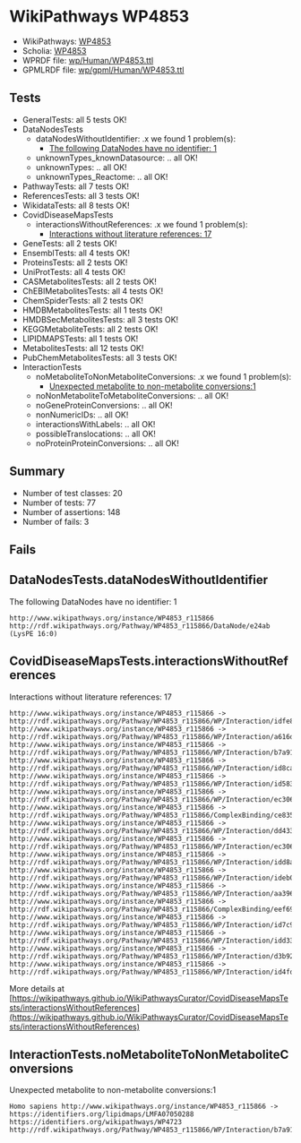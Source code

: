 # WikiPathways WP4853

* WikiPathways: [WP4853](https://identifiers.org/wikipathways:WP4853)
* Scholia: [WP4853](https://scholia.toolforge.org/wikipathways/WP4853)
* WPRDF file: [wp/Human/WP4853.ttl](../wp/Human/WP4853.ttl)
* GPMLRDF file: [wp/gpml/Human/WP4853.ttl](../wp/gpml/Human/WP4853.ttl)

## Tests
* GeneralTests: all 5 tests OK!
* DataNodesTests
    * dataNodesWithoutIdentifier: .x we found 1 problem(s):
        * [The following DataNodes have no identifier: 1](#d2d32fa0)
    * unknownTypes_knownDatasource: .. all OK!
    * unknownTypes: .. all OK!
    * unknownTypes_Reactome: .. all OK!
* PathwayTests: all 7 tests OK!
* ReferencesTests: all 3 tests OK!
* WikidataTests: all 8 tests OK!
* CovidDiseaseMapsTests
    * interactionsWithoutReferences: .x we found 1 problem(s):
        * [Interactions without literature references: 17](#9701cce8)
* GeneTests: all 2 tests OK!
* EnsemblTests: all 4 tests OK!
* ProteinsTests: all 2 tests OK!
* UniProtTests: all 4 tests OK!
* CASMetabolitesTests: all 2 tests OK!
* ChEBIMetabolitesTests: all 4 tests OK!
* ChemSpiderTests: all 2 tests OK!
* HMDBMetabolitesTests: all 1 tests OK!
* HMDBSecMetabolitesTests: all 3 tests OK!
* KEGGMetaboliteTests: all 2 tests OK!
* LIPIDMAPSTests: all 1 tests OK!
* MetabolitesTests: all 12 tests OK!
* PubChemMetabolitesTests: all 3 tests OK!
* InteractionTests
    * noMetaboliteToNonMetaboliteConversions: .x we found 1 problem(s):
        * [Unexpected metabolite to non-metabolite conversions:1](#a27bf36d)
    * noNonMetaboliteToMetaboliteConversions: .. all OK!
    * noGeneProteinConversions: .. all OK!
    * nonNumericIDs: .. all OK!
    * interactionsWithLabels: .. all OK!
    * possibleTranslocations: .. all OK!
    * noProteinProteinConversions: .. all OK!


## Summary

* Number of test classes: 20
* Number of tests: 77
* Number of assertions: 148
* Number of fails: 3

## Fails

<a name="d2d32fa0" />

## DataNodesTests.dataNodesWithoutIdentifier

The following DataNodes have no identifier: 1
```
http://www.wikipathways.org/instance/WP4853_r115866 http://rdf.wikipathways.org/Pathway/WP4853_r115866/DataNode/e24ab (LysPE 16:0)
```

<a name="9701cce8" />

## CovidDiseaseMapsTests.interactionsWithoutReferences

Interactions without literature references: 17
```
http://www.wikipathways.org/instance/WP4853_r115866 -> http://rdf.wikipathways.org/Pathway/WP4853_r115866/WP/Interaction/idfe8f5f72
http://www.wikipathways.org/instance/WP4853_r115866 -> http://rdf.wikipathways.org/Pathway/WP4853_r115866/WP/Interaction/a616d
http://www.wikipathways.org/instance/WP4853_r115866 -> http://rdf.wikipathways.org/Pathway/WP4853_r115866/WP/Interaction/b7a91
http://www.wikipathways.org/instance/WP4853_r115866 -> http://rdf.wikipathways.org/Pathway/WP4853_r115866/WP/Interaction/id8ca14613
http://www.wikipathways.org/instance/WP4853_r115866 -> http://rdf.wikipathways.org/Pathway/WP4853_r115866/WP/Interaction/id58393c41
http://www.wikipathways.org/instance/WP4853_r115866 -> http://rdf.wikipathways.org/Pathway/WP4853_r115866/WP/Interaction/ec306_2
http://www.wikipathways.org/instance/WP4853_r115866 -> http://rdf.wikipathways.org/Pathway/WP4853_r115866/ComplexBinding/ce835
http://www.wikipathways.org/instance/WP4853_r115866 -> http://rdf.wikipathways.org/Pathway/WP4853_r115866/WP/Interaction/dd433
http://www.wikipathways.org/instance/WP4853_r115866 -> http://rdf.wikipathways.org/Pathway/WP4853_r115866/WP/Interaction/ec306_1
http://www.wikipathways.org/instance/WP4853_r115866 -> http://rdf.wikipathways.org/Pathway/WP4853_r115866/WP/Interaction/idd8af1708
http://www.wikipathways.org/instance/WP4853_r115866 -> http://rdf.wikipathways.org/Pathway/WP4853_r115866/WP/Interaction/ideb0617af
http://www.wikipathways.org/instance/WP4853_r115866 -> http://rdf.wikipathways.org/Pathway/WP4853_r115866/WP/Interaction/aa396
http://www.wikipathways.org/instance/WP4853_r115866 -> http://rdf.wikipathways.org/Pathway/WP4853_r115866/ComplexBinding/eef69
http://www.wikipathways.org/instance/WP4853_r115866 -> http://rdf.wikipathways.org/Pathway/WP4853_r115866/WP/Interaction/id7c94a43
http://www.wikipathways.org/instance/WP4853_r115866 -> http://rdf.wikipathways.org/Pathway/WP4853_r115866/WP/Interaction/idd3306a7b
http://www.wikipathways.org/instance/WP4853_r115866 -> http://rdf.wikipathways.org/Pathway/WP4853_r115866/WP/Interaction/d3b92
http://www.wikipathways.org/instance/WP4853_r115866 -> http://rdf.wikipathways.org/Pathway/WP4853_r115866/WP/Interaction/id4fda8300
```

More details at [https://wikipathways.github.io/WikiPathwaysCurator/CovidDiseaseMapsTests/interactionsWithoutReferences](https://wikipathways.github.io/WikiPathwaysCurator/CovidDiseaseMapsTests/interactionsWithoutReferences)

<a name="a27bf36d" />

## InteractionTests.noMetaboliteToNonMetaboliteConversions

Unexpected metabolite to non-metabolite conversions:1
```
Homo sapiens http://www.wikipathways.org/instance/WP4853_r115866 -> https://identifiers.org/lipidmaps/LMFA07050288 https://identifiers.org/wikipathways/WP4723 http://rdf.wikipathways.org/Pathway/WP4853_r115866/WP/Interaction/b7a91
```

